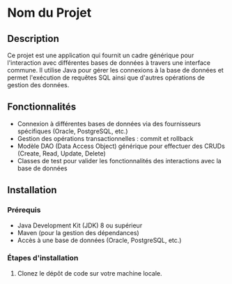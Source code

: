# Nom du Projet

## Description
Ce projet est une application qui fournit un cadre générique pour l'interaction avec différentes bases de données à travers une interface commune. Il utilise Java pour gérer les connexions à la base de données et permet l'exécution de requêtes SQL ainsi que d'autres opérations de gestion des données.

## Fonctionnalités
- Connexion à différentes bases de données via des fournisseurs spécifiques (Oracle, PostgreSQL, etc.)
- Gestion des opérations transactionnelles : commit et rollback
- Modèle DAO (Data Access Object) générique pour effectuer des CRUDs (Create, Read, Update, Delete)
- Classes de test pour valider les fonctionnalités des interactions avec la base de données

## Installation

### Prérequis
- Java Development Kit (JDK) 8 ou supérieur
- Maven (pour la gestion des dépendances)
- Accès à une base de données (Oracle, PostgreSQL, etc.)

### Étapes d'installation
1. Clonez le dépôt de code sur votre machine locale.